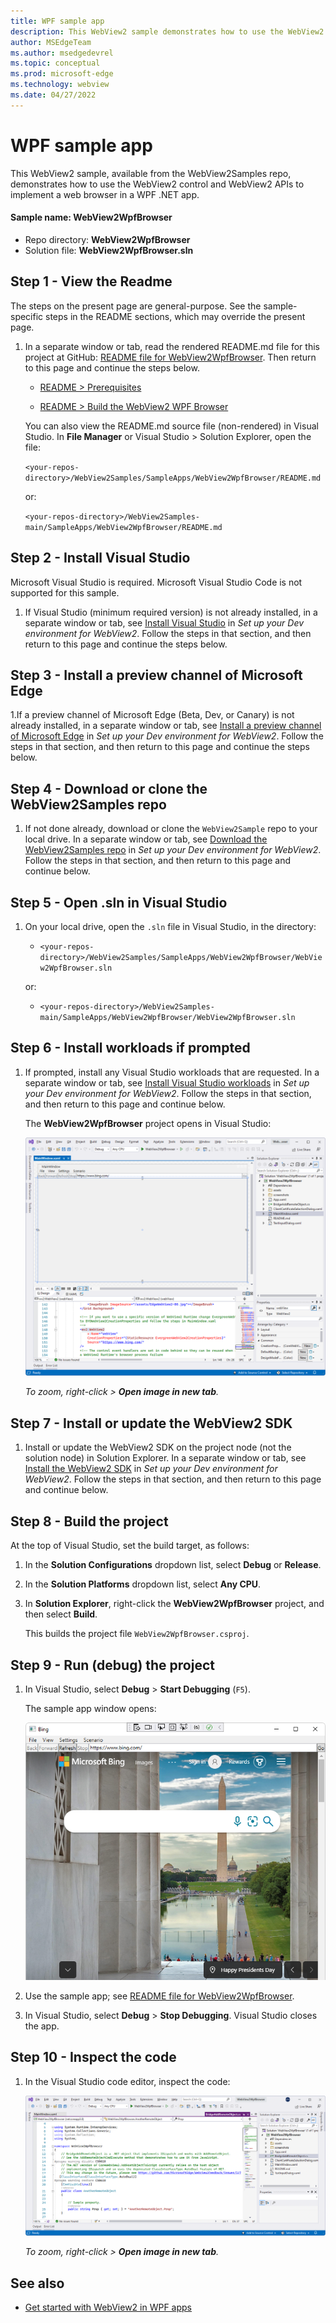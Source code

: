 ```yaml
---
title: WPF sample app
description: This WebView2 sample demonstrates how to use the WebView2 control and WebView2 APIs to implement a web browser in a WPF .NET app.
author: MSEdgeTeam
ms.author: msedgedevrel
ms.topic: conceptual
ms.prod: microsoft-edge
ms.technology: webview
ms.date: 04/27/2022
---
```

# WPF sample app

This WebView2 sample, available from the WebView2Samples repo, demonstrates how to use the WebView2 control and WebView2 APIs to implement a web browser in a WPF .NET app.


#### Sample name: WebView2WpfBrowser

*  Repo directory: **WebView2WpfBrowser**
*  Solution file: **WebView2WpfBrowser.sln**


<!-- ====================================================================== -->
## Step 1 - View the Readme

The steps on the present page are general-purpose.  See the sample-specific steps in the README sections, which may override the present page.

1. In a separate window or tab, read the rendered README.md file for this project at GitHub: [README file for WebView2WpfBrowser](https://github.com/MicrosoftEdge/WebView2Samples/tree/main/SampleApps/WebView2WpfBrowser#readme).  Then return to this page and continue the steps below.

   * [README > Prerequisites](https://github.com/MicrosoftEdge/WebView2Samples/tree/main/SampleApps/WebView2WpfBrowser#prerequisites)

   * [README > Build the WebView2 WPF Browser](https://github.com/MicrosoftEdge/WebView2Samples/tree/main/SampleApps/WebView2WpfBrowser#build-the-webview2-wpf-browser)

   You can also view the README.md source file (non-rendered) in Visual Studio.  In **File Manager** or Visual Studio > Solution Explorer, open the file:<!-- todo: is there a .md preview capability locally? -->

   `<your-repos-directory>/WebView2Samples/SampleApps/WebView2WpfBrowser/README.md`

   or:

   `<your-repos-directory>/WebView2Samples-main/SampleApps/WebView2WpfBrowser/README.md`


<!-- ====================================================================== -->
## Step 2 - Install Visual Studio

Microsoft Visual Studio is required.  Microsoft Visual Studio Code is not supported for this sample.

1. If Visual Studio (minimum required version) is not already installed, in a separate window or tab, see [Install Visual Studio](../how-to/machine-setup.md#install-visual-studio) in _Set up your Dev environment for WebView2_.  Follow the steps in that section, and then return to this page and continue the steps below.


<!-- ====================================================================== -->
## Step 3 - Install a preview channel of Microsoft Edge

1.If a preview channel of Microsoft Edge (Beta, Dev, or Canary) is not already installed, in a separate window or tab, see [Install a preview channel of Microsoft Edge](../how-to/machine-setup.md#install-a-preview-channel-of-microsoft-edge) in _Set up your Dev environment for WebView2_.  Follow the steps in that section, and then return to this page and continue the steps below.


<!-- ====================================================================== -->
## Step 4 - Download or clone the WebView2Samples repo

1. If not done already, download or clone the `WebView2Sample` repo to your local drive.  In a separate window or tab, see [Download the WebView2Samples repo](../how-to/machine-setup.md#download-the-webview2samples-repo) in _Set up your Dev environment for WebView2_.  Follow the steps in that section, and then return to this page and continue below.


<!-- ====================================================================== -->
## Step 5 - Open .sln in Visual Studio

1. On your local drive, open the `.sln` file in Visual Studio, in the directory:

   *  `<your-repos-directory>/WebView2Samples/SampleApps/WebView2WpfBrowser/WebView2WpfBrowser.sln`

   or:

   *  `<your-repos-directory>/WebView2Samples-main/SampleApps/WebView2WpfBrowser/WebView2WpfBrowser.sln`


<!-- ====================================================================== -->
## Step 6 - Install workloads if prompted

1. If prompted, install any Visual Studio workloads that are requested.  In a separate window or tab, see [Install Visual Studio workloads](../how-to/machine-setup.md#install-visual-studio-workloads) in _Set up your Dev environment for WebView2_.  Follow the steps in that section, and then return to this page and continue below.

   The **WebView2WpfBrowser** project opens in Visual Studio:

   ![The WebView2WpfBrowser project in Visual Studio.](media/webview2wpfbrowser-project-opened.png)

   _To zoom, right-click > **Open image in new tab**._


<!-- ====================================================================== -->
## Step 7 - Install or update the WebView2 SDK

1. Install or update the WebView2 SDK on the project node (not the solution node) in Solution Explorer.  In a separate window or tab, see [Install the WebView2 SDK](../how-to/machine-setup.md#install-the-webview2-sdk) in _Set up your Dev environment for WebView2_.  Follow the steps in that section, and then return to this page and continue below.


<!-- ====================================================================== -->
## Step 8 - Build the project

At the top of Visual Studio, set the build target, as follows:

1. In the **Solution Configurations** dropdown list, select **Debug** or **Release**.

1. In the **Solution Platforms** dropdown list, select **Any CPU**.

1. In **Solution Explorer**, right-click the **WebView2WpfBrowser** project, and then select **Build**.

   This builds the project file `WebView2WpfBrowser.csproj`.


<!-- ====================================================================== -->
## Step 9 - Run (debug) the project

1. In Visual Studio, select **Debug** > **Start Debugging** (`F5`).

   The sample app window opens:

   ![The WebView2WpfBrowser sample app.](media/webview2wpfbrowser-sample-app.png)

1. Use the sample app; see [README file for WebView2WpfBrowser](https://github.com/MicrosoftEdge/WebView2Samples/tree/main/SampleApps/WebView2WpfBrowser#readme).

1. In Visual Studio, select **Debug** > **Stop Debugging**.  Visual Studio closes the app.


<!-- ====================================================================== -->
## Step 10 - Inspect the code

1. In the Visual Studio code editor, inspect the code:

   ![WebView2WpfBrowser project's code in Visual Studio.](media/webview2wpfbrowser-code.png)

   _To zoom, right-click > **Open image in new tab**._


<!-- ====================================================================== -->
## See also

* [Get started with WebView2 in WPF apps](../get-started/wpf.md)
